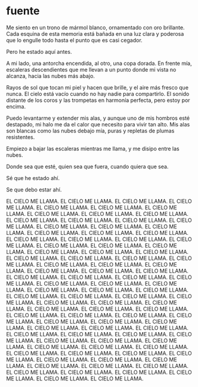 # fuente

Me siento en un trono de mármol blanco,
ornamentado con oro brillante.
Cada esquina de esta memoria está bañada en
una luz clara y poderosa que lo engulle todo
hasta el punto que es casi cegador.

Pero he estado aquí antes.

A mi lado, una antorcha encendida,
al otro, una copa dorada.
En frente mía, escaleras descendientes
que me llevan a un punto donde mi vista no alcanza,
hacia las nubes más abajo.

Rayos de sol que tocan mi piel y hacen que brille,
y el aire más fresco que nunca.
El cielo está vacío cuando no hay nadie para compartirlo.
El sonido distante de los coros y las trompetas
en harmonía perfecta, pero estoy por encima.

Puedo levantarme y extender mis alas, y aunque
uno de mis hombros esté destapado, mi halo
me da el calor que necesito para vivir tan alto.
Mis alas son blancas como las nubes debajo mía,
puras y repletas de plumas resistentes.

Empiezo a bajar las escaleras mientras me llama,
y me disipo entre las nubes.

Donde sea que esté,
quien sea que fuera,
cuando quiera que sea.

Sé que he estado ahí.

Se que debo estar ahí.

EL CIELO ME LLAMA. EL CIELO ME LLAMA. EL CIELO ME LLAMA. EL CIELO ME LLAMA. EL CIELO ME LLAMA. EL CIELO ME LLAMA. EL CIELO ME LLAMA. EL CIELO ME LLAMA. EL CIELO ME LLAMA. EL CIELO ME LLAMA. EL CIELO ME LLAMA. EL CIELO ME LLAMA. EL CIELO ME LLAMA. EL CIELO ME LLAMA. EL CIELO ME LLAMA. EL CIELO ME LLAMA. EL CIELO ME LLAMA. EL CIELO ME LLAMA. EL CIELO ME LLAMA. EL CIELO ME LLAMA. EL CIELO ME LLAMA. EL CIELO ME LLAMA. EL CIELO ME LLAMA. EL CIELO ME LLAMA. EL CIELO ME LLAMA. EL CIELO ME LLAMA. EL CIELO ME LLAMA. EL CIELO ME LLAMA. EL CIELO ME LLAMA. EL CIELO ME LLAMA. EL CIELO ME LLAMA. EL CIELO ME LLAMA. EL CIELO ME LLAMA. EL CIELO ME LLAMA. EL CIELO ME LLAMA. EL CIELO ME LLAMA. EL CIELO ME LLAMA. EL CIELO ME LLAMA. EL CIELO ME LLAMA. EL CIELO ME LLAMA. EL CIELO ME LLAMA. EL CIELO ME LLAMA. EL CIELO ME LLAMA. EL CIELO ME LLAMA. EL CIELO ME LLAMA. EL CIELO ME LLAMA. EL CIELO ME LLAMA. EL CIELO ME LLAMA. EL CIELO ME LLAMA. EL CIELO ME LLAMA. EL CIELO ME LLAMA. EL CIELO ME LLAMA. EL CIELO ME LLAMA. EL CIELO ME LLAMA. EL CIELO ME LLAMA. EL CIELO ME LLAMA. EL CIELO ME LLAMA. EL CIELO ME LLAMA. EL CIELO ME LLAMA. EL CIELO ME LLAMA. EL CIELO ME LLAMA. EL CIELO ME LLAMA. EL CIELO ME LLAMA. EL CIELO ME LLAMA. EL CIELO ME LLAMA. EL CIELO ME LLAMA. EL CIELO ME LLAMA. EL CIELO ME LLAMA. EL CIELO ME LLAMA. EL CIELO ME LLAMA. EL CIELO ME LLAMA. EL CIELO ME LLAMA. EL CIELO ME LLAMA. EL CIELO ME LLAMA. EL CIELO ME LLAMA. EL CIELO ME LLAMA. EL CIELO ME LLAMA. EL CIELO ME LLAMA. EL CIELO ME LLAMA. EL CIELO ME LLAMA. EL CIELO ME LLAMA. EL CIELO ME LLAMA. EL CIELO ME LLAMA. EL CIELO ME LLAMA. EL CIELO ME LLAMA. EL CIELO ME LLAMA. EL CIELO ME LLAMA. EL CIELO ME LLAMA. EL CIELO ME LLAMA. EL CIELO ME LLAMA. EL CIELO ME LLAMA. EL CIELO ME LLAMA. EL CIELO ME LLAMA. EL CIELO ME LLAMA. EL CIELO ME LLAMA. EL CIELO ME LLAMA. 